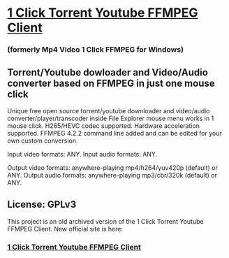 # [1 Click Torrent Youtube FFMPEG Client](https://www.open-source.tech/1-Click-Torrent-Youtube-FFMPEG-Client/)

### (formerly Mp4 Video 1 Click FFMPEG for Windows)

## Torrent/Youtube dowloader and Video/Audio converter based on FFMPEG in just one mouse click

Unique free open source torrent/youtube downloader and video/audio converter/player/transcoder inside File Explorer mouse menu works in 1 mouse click. H265/HEVC codec supported. Hardware acceleration supported. FFMPEG 4.2.2 command line added and can be edited for your own custom conversion.

Input video formats: ANY.
Input audio formats: ANY.

Output video formats: anywhere-playing mp4/h264/yuv420p (default) or ANY.
Output audio formats: anywhere-playing mp3/cbr/320k (default) or ANY.

## License: GPLv3

This project is an old archived version of the 1 Click Torrent Youtube FFMPEG Client. New official site is here:
### [1 Click Torrent Youtube FFMPEG Client](https://www.open-source.tech/1-Click-Torrent-Youtube-FFMPEG-Client/)
